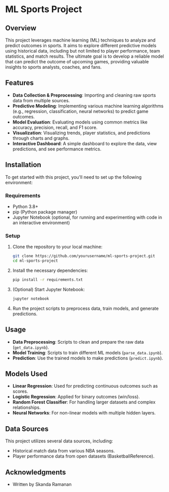 
# ML Sports Project

## Overview

This project leverages machine learning (ML) techniques to analyze and predict outcomes in sports. It aims to explore different predictive models using historical data, including but not limited to player performance, team statistics, and match results. The ultimate goal is to develop a reliable model that can predict the outcome of upcoming games, providing valuable insights to sports analysts, coaches, and fans.

## Features

- **Data Collection & Preprocessing**: Importing and cleaning raw sports data from multiple sources.
- **Predictive Modeling**: Implementing various machine learning algorithms (e.g., regression, classification, neural networks) to predict game outcomes.
- **Model Evaluation**: Evaluating models using common metrics like accuracy, precision, recall, and F1 score.
- **Visualization**: Visualizing trends, player statistics, and predictions through charts and graphs.
- **Interactive Dashboard**: A simple dashboard to explore the data, view predictions, and see performance metrics.

## Installation

To get started with this project, you'll need to set up the following environment:

### Requirements

- Python 3.8+
- pip (Python package manager)
- Jupyter Notebook (optional, for running and experimenting with code in an interactive environment)

### Setup

1. Clone the repository to your local machine:

   ```bash
   git clone https://github.com/yourusername/ml-sports-project.git
   cd ml-sports-project
   ```

2. Install the necessary dependencies:

   ```bash
   pip install -r requirements.txt
   ```

3. (Optional) Start Jupyter Notebook:

   ```bash
   jupyter notebook
   ```

4. Run the project scripts to preprocess data, train models, and generate predictions.

## Usage

- **Data Preprocessing**: Scripts to clean and prepare the raw data (`get_data.ipynb`).
- **Model Training**: Scripts to train different ML models (`parse_data.ipynb`).
- **Prediction**: Use the trained models to make predictions (`predict.ipynb`).


## Models Used

- **Linear Regression**: Used for predicting continuous outcomes such as scores.
- **Logistic Regression**: Applied for binary outcomes (win/loss).
- **Random Forest Classifier**: For handling larger datasets and complex relationships.
- **Neural Networks**: For non-linear models with multiple hidden layers.

## Data Sources

This project utilizes several data sources, including:

- Historical match data from various NBA seasons.
- Player performance data from open datasets (BasketballReference).


## Acknowledgments

- Written by Skanda Ramanan

